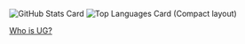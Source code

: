 ![GitHub Stats Card](https://github-readme-stats-q27f93g92-uugtech.vercel.app/api?username=UUGTech&hide_rank=true&count_private=true&bg_color=1e1e2e&text_color=cdd6f4&icon_color=cba6f7&title_color=94e2d5)
![Top Languages Card (Compact layout)](https://github-readme-stats-q27f93g92-uugtech.vercel.app/api/top-langs/?username=UUGTech&layout=compact&count_private=true&bg_color=1e1e2e&text_color=cdd6f4&icon_color=cba6f7&title_color=94e2d5&exclude_repo=Gravitist,catescape)

[Who is UG?](https://uugtech.netlify.app/)
